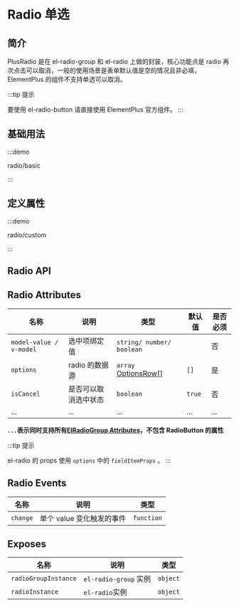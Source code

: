 # Radio 单选

## 简介

PlusRadio 是在 el-radio-group 和 el-radio 上做的封装，核心功能点是 radio 再次点击可以取消，一般的使用场景是表单默认值是空的情况且非必填，ElementPlus 的组件不支持单选可以取消。

:::tip 提示

要使用 el-radio-button 请直接使用 ElementPlus 官方组件。
:::

## 基础用法

:::demo

radio/basic

:::

## 定义属性

:::demo

radio/custom

:::

## Radio API

## Radio Attributes

| 名称                    | 说明                 | 类型                                                     | 默认值 | 是否必须 |
| ----------------------- | -------------------- | -------------------------------------------------------- | ------ | -------- |
| `model-value / v-model` | 选中项绑定值         | `string/ number/ boolean`                                |        | 否       |
| `options`               | radio 的数据源       | `array` [OptionsRow[]](/components/type.html#optionsrow) | `[]`   | 是       |
| `isCancel`              | 是否可以取消选中状态 | `boolean`                                                | `true` | 否       |
| ...                     | ...                  | ...                                                      | ...    | ...      |

**`...`表示同时支持所有[ElRadioGroup Attributes](https://element-plus.org/zh-CN/component/radio.html#radiogroup-attributes)，不包含 RadioButton 的属性**

:::tip 提示

el-radio 的 props 使用 `options` 中的 `fieldItemProps` 。
:::

## Radio Events

| 名称     | 说明                      | 类型                                                                             |
| -------- | ------------------------- | -------------------------------------------------------------------------------- |
| `change` | 单个 value 变化触发的事件 | `function` <docs-tip content='(value:string/number/boolean) => void'></docs-tip> |

## Exposes

| 名称                 | 说明                  | 类型                                                                      |
| -------------------- | --------------------- | ------------------------------------------------------------------------- |
| `radioGroupInstance` | `el-radio-group` 实例 | `object`<docs-tip content='InstanceType<typeof ElRadioGroup>'></docs-tip> |
| `radioInstance`      | `el-radio`实例        | `object`<docs-tip content='InstanceType<typeof ElRadio>'></docs-tip>      |
